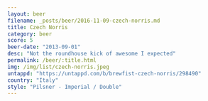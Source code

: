 ```yaml
---
layout: beer
filename: _posts/beer/2016-11-09-czech-norris.md
title: Czech Norris
category: beer
score: 5
beer-date: "2013-09-01"
desc: "Not the roundhouse kick of awesome I expected"
permalink: /beer/:title.html
img: /img/list/czech-norris.jpeg
untappd: "https://untappd.com/b/brewfist-czech-norris/298490"
country: "Italy"
style: "Pilsner - Imperial / Double"
---
```

